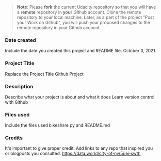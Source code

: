 >**Note**: Please **fork** the current Udacity repository so that you will have a **remote** repository in **your** Github account. Clone the remote repository to your local machine. Later, as a part of the project "Post your Work on Github", you will push your proposed changes to the remote repository in your Github account.

### Date created
Include the date you created this project and README file.
October 3, 2021

### Project Title
Replace the Project Title
Github Project 

### Description
Describe what your project is about and what it does
Learn version control with Github 
### Files used
Include the files used
bikeshare.py and README.md
### Credits
It's important to give proper credit. Add links to any repo that inspired you or blogposts you consulted.
https://data.world/city-of-ny/5uei-swth